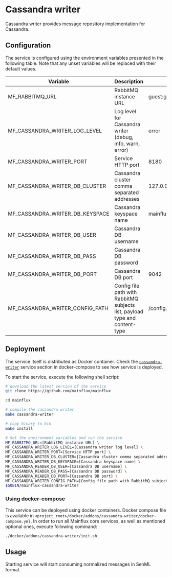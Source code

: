 # Cassandra writer

Cassandra writer provides message repository implementation for Cassandra.

## Configuration

The service is configured using the environment variables presented in the
following table. Note that any unset variables will be replaced with their
default values.

| Variable                         | Description                                                             | Default               |
| -------------------------------- | ----------------------------------------------------------------------- | --------------------- |
| MF_RABBITMQ_URL                      | RabbitMQ instance URL                                                       | guest:guest@localhost:5672/ |
| MF_CASSANDRA_WRITER_LOG_LEVEL    | Log level for Cassandra writer (debug, info, warn, error)               | error                 |
| MF_CASSANDRA_WRITER_PORT         | Service HTTP port                                                       | 8180                  |
| MF_CASSANDRA_WRITER_DB_CLUSTER   | Cassandra cluster comma separated addresses                             | 127.0.0.1             |
| MF_CASSANDRA_WRITER_DB_KEYSPACE  | Cassandra keyspace name                                                 | mainflux              |
| MF_CASSANDRA_WRITER_DB_USER      | Cassandra DB username                                                   |                       |
| MF_CASSANDRA_WRITER_DB_PASS      | Cassandra DB password                                                   |                       |
| MF_CASSANDRA_WRITER_DB_PORT      | Cassandra DB port                                                       | 9042                  |
| MF_CASSANDRA_WRITER_CONFIG_PATH  | Config file path with RabbitMQ subjects list, payload type and content-type | /config.toml          |

## Deployment
The service itself is distributed as Docker container. Check the [`cassandra-writer`](https://github.com/mainflux/mainflux/blob/master/docker/addons/cassandra-writer/docker-compose.yml#L30-L49) service section in docker-compose to see how service is deployed.

To start the service, execute the following shell script:

```bash
# download the latest version of the service
git clone https://github.com/mainflux/mainflux

cd mainflux

# compile the cassandra writer
make cassandra-writer

# copy binary to bin
make install

# Set the environment variables and run the service
MF_RABBITMQ_URL=[RabbitMQ instance URL] \
MF_CASSANDRA_WRITER_LOG_LEVEL=[Cassandra writer log level] \
MF_CASSANDRA_WRITER_PORT=[Service HTTP port] \
MF_CASSANDRA_WRITER_DB_CLUSTER=[Cassandra cluster comma separated addresses] \
MF_CASSANDRA_WRITER_DB_KEYSPACE=[Cassandra keyspace name] \
MF_CASSANDRA_READER_DB_USER=[Cassandra DB username] \
MF_CASSANDRA_READER_DB_PASS=[Cassandra DB password] \
MF_CASSANDRA_READER_DB_PORT=[Cassandra DB port] \
MF_CASSANDRA_WRITER_CONFIG_PATH=[Config file path with RabbitMQ subjects list, payload type and content-type] \
$GOBIN/mainflux-cassandra-writer
```

### Using docker-compose

This service can be deployed using docker containers. Docker compose file is
available in `<project_root>/docker/addons/cassandra-writer/docker-compose.yml`.
In order to run all Mainflux core services, as well as mentioned optional ones,
execute following command:

```bash
./docker/addons/cassandra-writer/init.sh
```

## Usage

Starting service will start consuming normalized messages in SenML format.

[doc]: https://docs.mainflux.io
